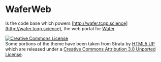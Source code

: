 # WaferWeb

Is the code base which powers [http://wafer.tcqp.science](http://wafer.tcqp.science), the web portal for [Wafer](https://github.com/Libbum/Wafer).

<a rel="license" href="http://creativecommons.org/licenses/by/3.0/"><img alt="Creative Commons License" style="border-width:0" src="https://i.creativecommons.org/l/by/3.0/88x31.png" /></a><br>
Some portions of the theme have been taken from Strata by <a href="http://html5up.net">HTML5 UP</a> which are released under a <a rel="license" href="http://creativecommons.org/licenses/by/3.0/">Creative Commons Attribution 3.0 Unported License</a>.
